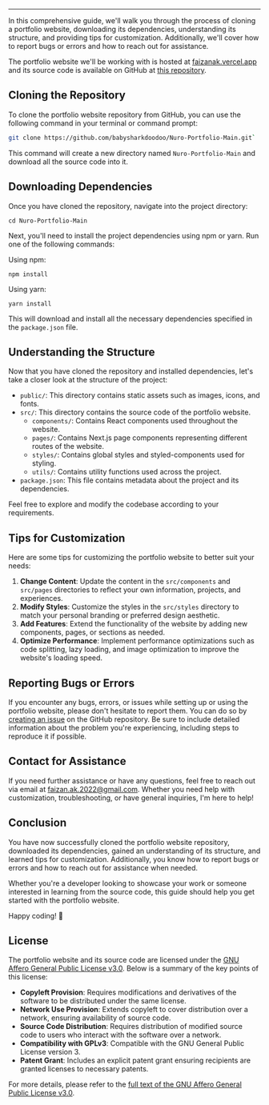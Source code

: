 ---

In this comprehensive guide, we'll walk you through the process of cloning a portfolio website, downloading its dependencies, understanding its structure, and providing tips for customization. Additionally, we'll cover how to report bugs or errors and how to reach out for assistance.

The portfolio website we'll be working with is hosted at [faizanak.vercel.app](https://faizanak.vercel.app/) and its source code is available on GitHub at [this repository](https://github.com/babysharkdoodoo/Nuro-Portfolio-Main).

## Cloning the Repository

To clone the portfolio website repository from GitHub, you can use the following command in your terminal or command prompt:

```bash
git clone https://github.com/babysharkdoodoo/Nuro-Portfolio-Main.git`
```

This command will create a new directory named `Nuro-Portfolio-Main` and download all the source code into it.

## Downloading Dependencies

Once you have cloned the repository, navigate into the project directory:

`cd Nuro-Portfolio-Main`

Next, you'll need to install the project dependencies using npm or yarn. Run one of the following commands:

Using npm:

`npm install`

Using yarn:

`yarn install`

This will download and install all the necessary dependencies specified in the `package.json` file.

## Understanding the Structure

Now that you have cloned the repository and installed dependencies, let's take a closer look at the structure of the project:

-   `public/`: This directory contains static assets such as images, icons, and fonts.
-   `src/`: This directory contains the source code of the portfolio website.
    -   `components/`: Contains React components used throughout the website.
    -   `pages/`: Contains Next.js page components representing different routes of the website.
    -   `styles/`: Contains global styles and styled-components used for styling.
    -   `utils/`: Contains utility functions used across the project.
-   `package.json`: This file contains metadata about the project and its dependencies.

Feel free to explore and modify the codebase according to your requirements.

## Tips for Customization

Here are some tips for customizing the portfolio website to better suit your needs:

1.  **Change Content**: Update the content in the `src/components` and `src/pages` directories to reflect your own information, projects, and experiences.
2.  **Modify Styles**: Customize the styles in the `src/styles` directory to match your personal branding or preferred design aesthetic.
3.  **Add Features**: Extend the functionality of the website by adding new components, pages, or sections as needed.
4.  **Optimize Performance**: Implement performance optimizations such as code splitting, lazy loading, and image optimization to improve the website's loading speed.

## Reporting Bugs or Errors

If you encounter any bugs, errors, or issues while setting up or using the portfolio website, please don't hesitate to report them. You can do so by [creating an issue](https://github.com/babysharkdoodoo/Nuro-Portfolio-Main/issues) on the GitHub repository. Be sure to include detailed information about the problem you're experiencing, including steps to reproduce it if possible.

## Contact for Assistance

If you need further assistance or have any questions, feel free to reach out via email at [faizan.ak.2022@gmail.com](faizan.ak.2022@gmail.com). Whether you need help with customization, troubleshooting, or have general inquiries, I'm here to help!

## Conclusion

You have now successfully cloned the portfolio website repository, downloaded its dependencies, gained an understanding of its structure, and learned tips for customization. Additionally, you know how to report bugs or errors and how to reach out for assistance when needed.

Whether you're a developer looking to showcase your work or someone interested in learning from the source code, this guide should help you get started with the portfolio website.

Happy coding! 🚀

## License

The portfolio website and its source code are licensed under the [GNU Affero General Public License v3.0](https://www.gnu.org/licenses/agpl-3.0.en.html). Below is a summary of the key points of this license:

-   **Copyleft Provision**: Requires modifications and derivatives of the software to be distributed under the same license.
-   **Network Use Provision**: Extends copyleft to cover distribution over a network, ensuring availability of source code.
-   **Source Code Distribution**: Requires distribution of modified source code to users who interact with the software over a network.
-   **Compatibility with GPLv3**: Compatible with the GNU General Public License version 3.
-   **Patent Grant**: Includes an explicit patent grant ensuring recipients are granted licenses to necessary patents.

For more details, please refer to the [full text of the GNU Affero General Public License v3.0](https://www.gnu.org/licenses/agpl-3.0.en.html).
